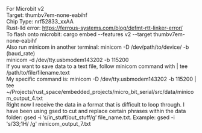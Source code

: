 For Microbit v2  
Target: thumbv7em-none-eabihf  
Chip Type: nrf52833_xxAA  
Rust-lld error: https://ferrous-systems.com/blog/defmt-rtt-linker-error/  
To flash onto microbit: cargo embed --features v2 --target thumbv7em-none-eabihf  
Also run minicom in another terminal: minicom -D /dev/path/to/device/ -b (baud_rate)  
minicom -d /dev/tty.usbmodem143202 -b 115200  
If you want to save data to a text file, follow minicom command with | tee /path/to/file/filename.text  
My specific command is: minicom -D /dev/tty.usbmodem143202 -b 115200 | tee ~/Projects/rust_space/embedded_projects/micro_bit_serial/src/data/minicom_output_4.txt  
Right now I receive the data in a format that is difficult to loop through. I have been using gsed to cut and replace certain phrases within the data folder: gsed -i ’s/in_stuff/out_stuff/g’ file_name.txt. Example: gsed -i 's/33;1H/ /g' minicom_output_7.txt
